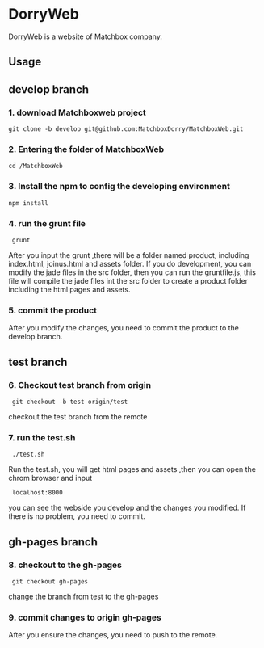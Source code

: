 # DorryWeb

DorryWeb is a website of Matchbox company.
## Usage

## develop branch
### 1. download Matchboxweb project
 ```
 git clone -b develop git@github.com:MatchboxDorry/MatchboxWeb.git
 ```
### 2. Entering the folder of MatchboxWeb
 ```
 cd /MatchboxWeb
 ```
### 3. Install the npm to config the developing environment
 ```  
 npm install
 ``` 
### 4. run the grunt file
```
 grunt 
```
After you input the grunt ,there will be a folder named product, including index.html, joinus.html and assets folder. If you do development, you can modify the jade files in the src folder, then you can run the gruntfile.js, this file will compile the jade files int the src folder to create a product folder including the html pages and assets.

### 5. commit the product
After you modify the changes, you need to commit the product to the develop branch.


## test branch


### 6. Checkout test branch from origin
```
 git checkout -b test origin/test 
```
checkout the test branch from the remote
### 7. run the test.sh
```
 ./test.sh 
```
Run the test.sh, you will get html pages and assets ,then you can open the chrom browser and input 
```
 localhost:8000 
```
you can see the webside you develop and the changes you modified. If there is no problem, you need to commit.
## gh-pages branch

### 8. checkout to the gh-pages
```
 git checkout gh-pages 
```
change the branch from test to the gh-pages
### 9. commit changes to origin gh-pages
After you ensure the changes, you need to push to the remote.

